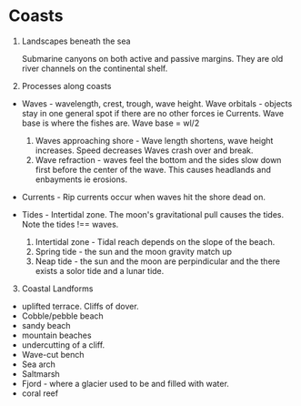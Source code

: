 Coasts
======

1. Landscapes beneath the sea

    Submarine canyons on both active and passive margins. They are old river
    channels on the continental shelf. 

2. Processes along coasts

  * Waves - wavelength, crest, trough, wave height. Wave orbitals -
    objects stay in one general spot if there are no other forces ie
    Currents. Wave base is where the fishes are. Wave base = wl/2
      1. Waves approaching shore - Wave length shortens, wave height
         increases. Speed decreases Waves crash over and break.
      2. Wave refraction - waves feel the bottom and the sides slow down
         first before the center of the wave. This causes headlands and
         enbayments ie erosions.


  * Currents - Rip currents occur when waves hit the shore dead on.


  * Tides - Intertidal zone. The moon's gravitational pull causes the
    tides. Note the tides !== waves.
      1. Intertidal zone - Tidal reach depends on the slope of the beach.
      2. Spring tide - the sun and the moon gravity match up
      3. Neap tide - the sun and the moon are perpindicular and the there
         exists a solor tide and a lunar tide.

3. Coastal Landforms
  * uplifted terrace. Cliffs of dover.
  * Cobble/pebble beach
  * sandy beach
  * mountain beaches
  * undercutting of a cliff.
  * Wave-cut bench
  * Sea arch
  * Saltmarsh
  * Fjord - where a glacier used to be and filled with water.
  * coral reef
